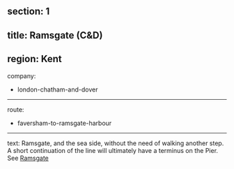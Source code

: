 section: 1
----
title: Ramsgate (C&D)
----
region: Kent
----
company:
- london-chatham-and-dover
----
route:
- faversham-to-ramsgate-harbour
----
text: Ramsgate, and the sea side, without the need of walking another step. A short continuation of the line will ultimately have a terminus on the Pier. See [Ramsgate](/stations/ramsgate)
